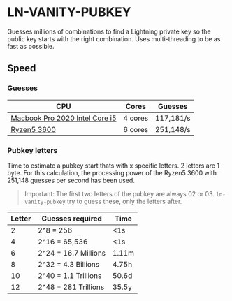 # LN-VANITY-PUBKEY

Guesses millions of combinations to find a Lightning private key so the public key starts with the right combination.
Uses multi-threading to be as fast as possible.

## Speed

### Guesses

| CPU                                                                                 | Cores   | Guesses   |
|-------------------------------------------------------------------------------------|---------|-----------|
| [Macbook Pro 2020 Intel Core i5](https://support.apple.com/kb/SP819?locale=en_GB)   | 4 cores | 117,181/s |
| [Ryzen5 3600](https://www.hetzner.com/dedicated-rootserver/ax41)                    | 6 cores | 251,148/s |

### Pubkey letters

Time to estimate a pubkey start thats with x specific letters. 2 letters are 1 byte.
For this calculation, the processing power of the Ryzen5 3600 with 251,148 guesses per second has been used.

> Important: The first two letters of the pubkey are always 02 or 03. `ln-vanity-pubkey` try to guess these, only
> the letters after.

| Letter | Guesses required     | Time  |
|--------|----------------------|-------|
| 2      | 2^8 = 256            | <1s   |
| 4      | 2^16 = 65,536        | <1s   |
| 6      | 2^24 = 16.7 Millions | 1.11m |
| 8      | 2^32 = 4.3 Billions  | 4.75h |
| 10     | 2^40 = 1.1 Trillions | 50.6d |
| 12     | 2^48 = 281 Trillions | 35.5y |